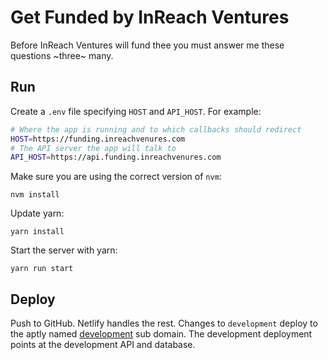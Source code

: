 # Get Funded by InReach Ventures

Before InReach Ventures will fund thee you must answer me these questions ~three~ many.

## Run

Create a `.env` file specifying `HOST` and `API_HOST`. For example:

```sh
# Where the app is running and to which callbacks should redirect
HOST=https://funding.inreachvenures.com
# The API server the app will talk to
API_HOST=https://api.funding.inreachvenures.com
```

Make sure you are using the correct version of `nvm`:

```
nvm install
```

Update yarn:

```
yarn install
```

Start the server with yarn:

```
yarn run start
```

## Deploy

Push to GitHub. Netlify handles the rest. Changes to `development` deploy to the aptly named [development](https://development.funding.inreachventures.com) sub domain. The development deployment points at the development API and database.
